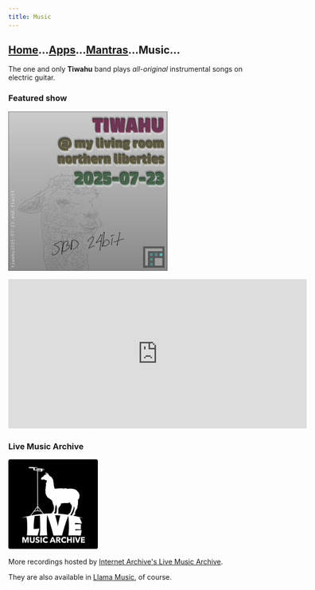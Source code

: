 ```yaml
---
title: Music
---
```


## [Home]...[Apps]...[Mantras]...Music...

The one and only **Tiwahu** band plays *all-original* instrumental songs on electric guitar.

### Featured show

[![Tiwahu Live at My Living Room, Northern Liberties on 2025-07-23](tiwahu2025-07-23.sbd.flac24.jpg)](https://archive.org/details/tiwahu2025-07-23.sbd.flac24)

<iframe src="https://archive.org/embed/tiwahu2025-07-23.sbd.flac24&playlist=1" width="600" height="300" frameborder="0" webkitallowfullscreen="true" mozallowfullscreen="true" allowfullscreen></iframe>

### Live Music Archive

[![Live Music Archive llama logo](ia-lma.png)][ia-tiwahu]

More recordings hosted by [Internet Archive's Live Music Archive][ia-tiwahu].

They are also available in [Llama Music][llama music], of course.

[home]: ../index.md
[apps]: ../apps/index.md
[mantras]: ../mantras/index.md
[music]: ../music/index.md

[llama music]: ../apps/llama-music/index.md
[ia-tiwahu]: https://archive.org/details/Tiwahu?sort=-date
